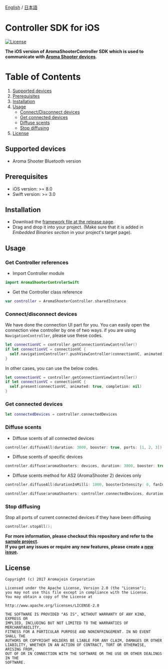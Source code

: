 [English](https://github.com/aromajoin/controller-sdk-ios) / [日本語](README-JP.md)

# Controller SDK for iOS

[![License](https://img.shields.io/badge/license-Apache%202-4EB1BA.svg?style=flat-square)](https://www.apache.org/licenses/LICENSE-2.0.html)

**The iOS version of AromaShooterController SDK which is used to communicate with [Aroma Shooter devices](https://aromajoin.com/products/aroma-shooter)**.

# Table of Contents
1. [Supported devices](#supported-devices)  
2. [Prerequisites](#prerequisites)
3. [Installation](#installation)
4. [Usage](#usage)
    * [Connect/Disconnect devices](#connectdisconnect-devices)
    * [Get connected devices](#get-connected-devices)
    * [Diffuse scents](#diffuse-scents)
    * [Stop diffusing](#stop)
5. [License](#license)

## Supported devices
* Aroma Shooter Bluetooth version 

## Prerequisites
* iOS version: >= 8.0
* Swift version: >= 3.0

## Installation  
* Download the [framework file at the release page](https://github.com/aromajoin/controller-sdk-ios/releases).  
* Drag and drop it into your project. (Make sure that it is added in *Embedded Binaries section* in your project's target page).

## Usage

### Get Controller references
* Import Controller module
```swift
import AromaShooterControlerSwift
```
* Get the Controller class reference
```swift
var controller = AromaShooterController.sharedInstance
```

### Connect/disconnect devices
We have done the connection UI part for you. You can easily open the connection view controller by one of two ways.
if you are using `NavigationController`, please use these codes.
```swift
let connectionVC = controller.getConnectionViewController()
if let connectionVC = connectionVC {
  self.navigationController?.pushViewController(connectionVC, animated: true)
}
```
In other cases, you can use the below codes.
```swift
let connectionVC = controller.getConnectionViewController()
if let connectionVC = connectionVC {
  self.present(connectionVC, animated: true, completion: nil)
}
```

### Get connected devices
```swift
let connectedDevices = controller.connectedDevices
```  
### Diffuse scents
* Diffuse scents of all connected devices  
```swift
controller.diffuseAll(duration: 3000, booster: true, ports: [1, 2, 3])
```  
* Diffuse scents of specific devices  
```swift
controller.diffuse(aromaShooters: devices, duration: 3000, booster: true, port: [1, 2, 3])
```  
* Diffuse scents method for AS2 (AromaShooter 2) devices only
```swift
controller.diffuseAll(durationInMilli: 1000, boosterIntensity: 0, fanIntensity: 50, ports: [CartridgePort(number: 3, intensityPercent: 100)])
``` 

```swift
controller.diffuse(aromaShooters: controller.connectedDevices, durationInMilli: 1000, boosterIntensity: 50, fanIntensity: 40, ports: [CartridgePort(number: 3, intensityPercent: 100)])
```  

### Stop diffusing
Stop all ports of current connected devices if they have been diffusing 
```swift
controller.stopAll();
```

**For more information, please checkout this repository and refer to the [sample project](https://github.com/aromajoin/controller-sdk-ios/tree/master/sample).**  
**If you get any issues or require any new features, please create a [new issue](https://github.com/aromajoin/controller-sdk-ios/issues).** 

## License

    Copyright (c) 2017 Aromajoin Corporation

    Licensed under the Apache License, Version 2.0 (the "License");
    you may not use this file except in compliance with the License.
    You may obtain a copy of the License at

    http://www.apache.org/licenses/LICENSE-2.0

    THE SOFTWARE IS PROVIDED "AS IS", WITHOUT WARRANTY OF ANY KIND, EXPRESS OR
    IMPLIED, INCLUDING BUT NOT LIMITED TO THE WARRANTIES OF MERCHANTABILITY,
    FITNESS FOR A PARTICULAR PURPOSE AND NONINFRINGEMENT. IN NO EVENT SHALL THE
    AUTHORS OR COPYRIGHT HOLDERS BE LIABLE FOR ANY CLAIM, DAMAGES OR OTHER
    LIABILITY, WHETHER IN AN ACTION OF CONTRACT, TORT OR OTHERWISE, ARISING FROM,
    OUT OF OR IN CONNECTION WITH THE SOFTWARE OR THE USE OR OTHER DEALINGS IN THE
    SOFTWARE.
